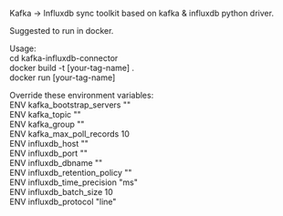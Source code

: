 Kafka -> Influxdb sync toolkit based on kafka & influxdb python driver.  

Suggested to run in docker.  


Usage:  
  cd kafka-influxdb-connector  
  docker build -t [your-tag-name] .  
  docker run [your-tag-name]  
  
Override these environment variables:  
  ENV kafka_bootstrap_servers ""  
  ENV kafka_topic ""  
  ENV kafka_group ""  
  ENV kafka_max_poll_records 10  
  ENV influxdb_host ""  
  ENV influxdb_port ""  
  ENV influxdb_dbname ""  
  ENV influxdb_retention_policy ""  
  ENV influxdb_time_precision "ms"  
  ENV influxdb_batch_size 10  
  ENV influxdb_protocol "line"  

